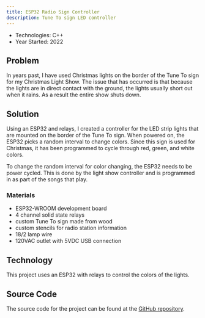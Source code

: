 ```yaml
---
title: ESP32 Radio Sign Controller
description: Tune To sign LED controller
---
```


* Technologies: C++
* Year Started: 2022

## Problem

In years past, I have used Christmas lights on the border of the Tune To sign for my Christmas Light Show. 
The issue that has occurred is that because the lights are in direct contact with the ground, the lights 
usually short out when it rains. As a result the entire show shuts down.

## Solution

Using an ESP32 and relays, I created a controller for the LED strip lights that are mounted on the border of 
the Tune To sign. When powered on, the ESP32 picks a random interval to change colors. Since this sign 
is used for Christmas, it has been programmed to cycle through red, green, and white colors.

To change the random interval for color changing, the ESP32 needs to be power cycled. This is done by the 
light show controller and is programmed in as part of the songs that play.

### Materials

* ESP32-WROOM development board
* 4 channel solid state relays
* custom Tune To sign made from wood
* custom stencils for radio station information
* 18/2 lamp wire
* 120VAC outlet with 5VDC USB connection

## Technology

This project uses an ESP32 with relays to control the colors of the lights. 

## Source Code

The source code for the project can be found at the 
<a href="https://github.com/almostengr/esp32radiosign" target="_blank">GitHub repository</a>.
